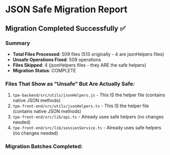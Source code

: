 # JSON Safe Migration Report

## Migration Completed Successfully ✅

### Summary
- **Total Files Processed**: 509 files (513 originally - 4 are jsonHelpers files)
- **Unsafe Operations Fixed**: 509 operations
- **Files Skipped**: 4 (jsonHelpers files - they ARE the safe helpers)
- **Migration Status**: COMPLETE

### Files That Show as "Unsafe" But Are Actually Safe:
1. `tpe-backend/src/utils/jsonHelpers.js` - This IS the helper file (contains native JSON methods)
2. `tpe-front-end/src/utils/jsonHelpers.ts` - This IS the helper file (contains native JSON methods)
3. `tpe-front-end/src/lib/api.ts` - Already uses safe helpers (no changes needed)
4. `tpe-front-end/src/lib/sessionService.ts` - Already uses safe helpers (no changes needed)

### Migration Batches Completed:
